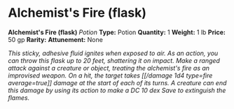 # Alchemist's Fire (flask)

**Alchemist's Fire (flask)**
_Potion_
**Type:** Potion
**Quantity:** 1
**Weight:** 1 lb
**Price:** 50 gp
**Rarity:** 
**Attunement:** None

*This sticky, adhesive fluid ignites when exposed to air. As an action, you can throw this flask up to 20 feet, shattering it on impact. Make a ranged attack against a creature or object, treating the alchemist's fire as an improvised weapon. On a hit, the target takes  [[/damage 1d4 type=fire average=true]] damage at the start of each of its turns. A creature can end this damage by using its action to make a DC 10 dex Save to extinguish the flames.*